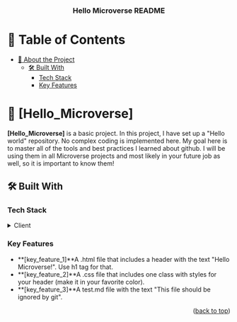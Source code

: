<a name="readme-top"></a>

<div align="center">

  <h3><b>Hello Microverse README </b></h3>

</div>

<!-- TABLE OF CONTENTS -->

# 📗 Table of Contents

- [📖 About the Project](#about-project)
  - [🛠 Built With](#built-with)
    - [Tech Stack](#tech-stack)
    - [Key Features](#key-features)
  

<!-- PROJECT DESCRIPTION -->

# 📖 [Hello_Microverse] <a name="about-project"></a>

**[Hello_Microverse]** is a basic project. In this project, I have set up a "Hello world" repository. No complex coding is implemented here. My goal here is to master all of the tools and best practices I learned about github. I will be using them in all Microverse projects and most likely in your future job as well, so it is important to know them!

## 🛠 Built With <a name="built-with"></a>

### Tech Stack <a name="tech-stack"></a>

<details>
  <summary>Client</summary>
  <ul>
    <li><a href="https://www.w3schools.com/html/html_css.asp">html&css</a></li>
  </ul>
</details>

<!-- Features -->

### Key Features <a name="key-features"></a>

- **[key_feature_1]**A .html file that includes a header with the text "Hello Microverse!". Use h1 tag for that.
- **[key_feature_2]**A .css file that includes one class with styles for your header (make it in your favorite color).
- **[key_feature_3]**A test.md file with the text "This file should be ignored by git".

<p align="right">(<a href="#readme-top">back to top</a>)</p>
